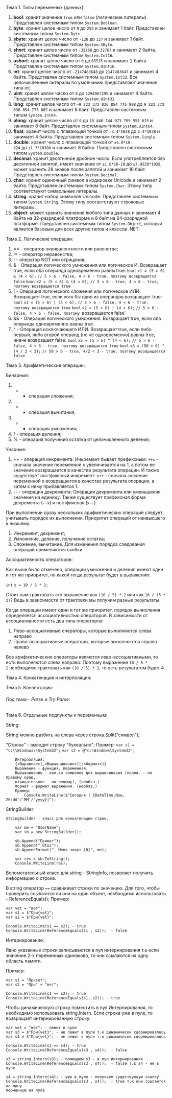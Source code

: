 Тема 1. Типы переменных (данных):

1. **bool**: хранит значение `true` или `false` (логические литералы). Представлен системным типом `System.Boolean`.
3. **byte**: хранит целое число от `0` до `255` и занимает 1 байт. Представлен системным типом `System.Byte`
4. **sbyte**: хранит целое число от `-128` до `127` и занимает 1 байт. Представлен системным типом `System.SByte`.
5. **short**: хранит целое число от `-32768` до `32767` и занимает 2 байта. Представлен системным типом `System.Int16`.
6. **ushort**: хранит целое число от `0` до `65535` и занимает 2 байта. Представлен системным типом `System.UInt16`.
7. **int**: хранит целое число от `-2147483648` до `2147483647` и занимает 4 байта. Представлен системным типом `System.Int32`. Все целочисленные литералы по умолчанию представляют значения типа int.
8. **uint**: хранит целое число от `0` до `4294967295` и занимает 4 байта. Представлен системным типом `System.UInt32`.
9. **long**: хранит целое число от `–9 223 372 036 854 775 808` до `9 223 372 036 854 775 807` и занимает 8 байт. Представлен системным типом `System.Int64`.
10. **ulong**: хранит целое число от `0` до `18 446 744 073 709 551 615` и занимает 8 байт. Представлен системным типом `System.UInt64`.
11. **float**: хранит число с плавающей точкой от `-3.4*1038` до `3.4*1038` и занимает 4 байта. Представлен системным типом `System.Single`.
12. **double**: хранит число с плавающей точкой от `±5.0*10-324` до `±1.7*10308` и занимает 8 байта. Представлен системным типом `System.Double`.
13. **decimal**: хранит десятичное дробное число. Если употребляется без десятичной запятой, имеет значение от `±1.0*10-28` до `±7.9228*1028`, может хранить 28 знаков после запятой и занимает 16 байт. Представлен системным типом `System.Decimal`.
14. **char**: хранит одиночный символ в кодировке Unicode и занимает 2 байта. Представлен системным типом `System.Char`. Этому типу соответствуют символьные литералы.
15. **string**: хранит набор символов Unicode. Представлен системным типом `System.String`. Этому типу соответствуют строковые литералы.
16. **object**: может хранить значение любого типа данных и занимает 4 байта на 32-разрядной платформе и 8 байт на 64-разрядной платформе. Представлен системным типом `System.Object`, который является базовым для всех других типов и классов .NET.

Тема 2. Логические операции:

1. == - оператор эквивалентности или равенства;
2.  != - оператор неравенства;
3.  ! - оператор NOT или отрицания;
4.  & - Операция логического умножения или логическое И. Возвращает true, если оба операнда одновременно равны true:
	`bool` `x1 = (5 > 6) & (4 < 6);` `// 5 > 6 - false, 4 < 6 - true, поэтому возвращается false`
	`bool` `x2 = (5 < 6) & (4 < 6);` `// 5 < 6 - true, 4 < 6 - true, поэтому возвращается true`
5.  | - Операция логического сложения или логическое ИЛИ. Возвращает true, если хотя бы один из операндов возвращает true:
	`bool` `x1 = (5 > 6) | (4 < 6);` `// 5 > 6 - false, 4 < 6 - true, поэтому возвращается true`
	`bool` `x2 = (5 > 6) | (4 > 6);` `// 5 > 6 - false, 4 > 6 - false, поэтому
	`возвращается false`
6.  && - Операция логического умножения. Возвращает true, если оба операнда одновременно равны true.
7. ^ - Операция исключающего ИЛИ. Возвращает true, если либо первый, либо второй операнд (но не одновременно) равны true, иначе возвращает false:
	`bool` `x5 = (5 > 6) ^ (4 < 6);` `// 5 > 6 - false, 4 < 6 - true, поэтому возвращается true`
	`bool` `x6 = (50 > 6) ^ (4 / 2 < 3);` `// 50 > 6 - true, 4/2 < 3 - true, поэтому возвращается false`

Тема 3. Арифметические операции:

Бинарные:
1. + - операция сложения;
2. - - операция вычитания;
3. * - операция умножения;
4.  / - операция деления;
5.  % - операция получения остатка от целочисленного деления;

Унарные:
1. ++ - операция инкремента:
	Инкремент бывает префиксным: `++x` - сначала значение переменной x увеличивается на 1, а потом ее значение возвращается в качестве результата операции.
	И также существует постфиксный инкремент: `x++` - сначала значение переменной x возвращается в качестве результата операции, а затем к нему прибавляется 1.
2. -- - операция декремента:
	Операция декремента или уменьшения значения на единицу. Также существует префиксная форма декремента (`--x`) и постфиксная (`x--`).

При выполнении сразу нескольких арифметических операций следует учитывать порядок их выполнения. Приоритет операций от наивысшего к низшему:
1. Инкремент, декремент;
2. Умножение, деление, получение остатка;
3. Сложение, вычитание.
Для изменения порядка следования операций применяются скобки.

Ассоциативность операторов:

Как выше было отмечено, операции умножения и деления имеют один и тот же приоритет, но какой тогда результат будет в выражении:

`int` `x = 10 / 5 * 2;`

Стоит нам трактовать это выражение как `(10 / 5) * 2` или как `10 / (5 * 2)`? Ведь в зависимости от трактовки мы получим разные результаты.

Когда операции имеют один и тот же приоритет, порядок вычисления определяется ассоциативностью операторов. В зависимости от ассоциативности есть два типа операторов:

1. Лево-ассоциативные операторы, которые выполняются слева направо
2. Право-ассоциативные операторы, которые выполняются справа налево

Все арифметические операторы являются лево-ассоциативными, то есть выполняются слева направо. Поэтому выражение `10 / 5 * 2` необходимо трактовать как `(10 / 5) * 2`, то есть результатом будет 4.

Тема 4. Конкатенация и интерполяция:



Тема 5. Конвертация:

######     Под тема - Parse и Try Parse:

Тема 6. Отдельные подпункты к переменным:

String:

String можно разбить на слова через строка.Split("символ");

"Строка" - выводит строку "буквально";
        Пример:
		    `var s1 = "c:\\Windows\\System32";`
		    `var s2 = @"c:\Windows\System32";`
		
		Интерполяция:
		{<Выражеие>[,<Выравнивание>][:<Формат>]}
		Выражение - функция, переменная,
		Выравнивание - кол-во символов для выравнивания (полож. - по правому краю,
		отрицательное - по левому), (необяз.)
		Формат - формат выражения. (необяз.)
		Пример:
			Console.WriteLine($"Сегодня | {DateTime.Now, 20:dd'/'MM'/'yyyy}|");

StringBuilder:

    StringBuilder - класс для конкатенации строк.

		var me = "UserName";
		var sb = new StringBuilder();

		sb.Append("Привет");
		sb.Append(" Otus");
		sb.AppendFormat(", Меня зовут {0}", me);

		var res = sb.ToString();
		Console.WriteLine(res);

Вспомогательный класс для string - StringInfo, позволяет получить информацию о строке.

В string оператор `==` сравнивает строки по значению. Для того, чтобы проверить ссылаются ли они на один объект, необходимо использовать - ReferenceEquals();
Пример:

```
var vet = "вет";
var s1 = $"При{vet}";
var s2 = $"При{vet}";

Console.WriteLine(s1 == s2); - true
Console.WriteLine(ReferenceEquals(s1 , s2));  - false
```

Интернирование:

Явно указанные строки записываются в пул интернирования т.е если значение 2-х переменных одинаково, то они ссылаются на одну область памяти.

Пример:

```
var s1 = "Привет";
var s2 = "При" + "вет";

Console.WriteLine(s1 == s2); - true
Console.WriteLine(ReferenceEquals(s1, s2)); - true
```

Чтобы динамическую строку поместить в пул Интернирования, то необходимо использовать string.Intern. Если строка уже в пуле, то возвращает интернированную строку.

```
var vet = "вет"; - лежит в пуле
var s3 = $"При{vet}"; - не лежит в пуле т.к динамически сформировалось
var s4 = $"При{vet}"; - не лежит в пуле т.к динамически сформировалось

Console.WriteLine(s3 == s4); - true
Console.WriteLine(ReferenceEquals(s3 , s4));  - false

s3 = string.Intern(s3); - помещаем s3 - в пул интернирования
Console.WriteLine(ReferenceEquals(s3 , s4));  - false т.к s4 - не в пуле

s4 = string.Intern(s4); - уже в пуле - получаем существующую ссылку
Console.WriteLine(ReferenceEquals(s3 , s4));  - true т.к они ссылаются на одну                                                                  перменную из пула
```

